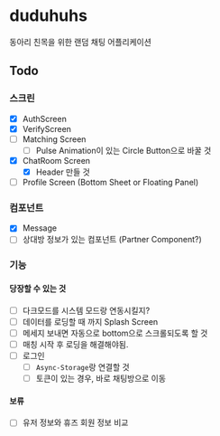 # duduhuhs

동아리 친목을 위한 랜덤 채팅 어플리케이션

## Todo

### 스크린

- [x] AuthScreen
- [x] VerifyScreen
- [ ] Matching Screen
  - [ ] Pulse Animation이 있는 Circle Button으로 바꿀 것
- [x] ChatRoom Screen
  - [x] Header 만들 것
- [ ] Profile Screen (Bottom Sheet or Floating Panel)

### 컴포넌트

- [x] Message
- [ ] 상대방 정보가 있는 컴포넌트 (Partner Component?)

### 기능

#### 당장할 수 있는 것

- [ ] 다크모드를 시스템 모드랑 연동시킬지?
- [ ] 데이터를 로딩할 때 까지 Splash Screen
- [ ] 메세지 보내면 자동으로 bottom으로 스크롤되도록 할 것
- [ ] 매칭 시작 후 로딩을 해결해야됨.
- [ ] 로그인
  - [ ] `Async-Storage`랑 연결할 것
  - [ ] 토큰이 있는 경우, 바로 채팅방으로 이동

#### 보류

- [ ] 유저 정보와 휴즈 회원 정보 비교
